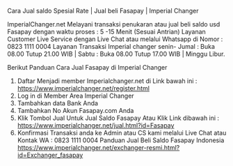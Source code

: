 Cara Jual saldo Spesial Rate | Jual beli Fasapay | Imperial Changer 


ImperialChanger.net Melayani transaksi penukaran atau jual beli saldo usd Fasapay dengan waktu proses : 5 -15 Menit (Sesuai Antrian) Layanan Customer Live Service dengan Live Chat atau melalui Whatsapp di Nomor : 0823 1111 0004 Layanan Transaksi Imperial changer senin- Jumal : Buka 08.00 Tutup 21.00 WIB | Sabtu : Buka 08.00 Tutup 17.00 WIB | Minggu Libur.


Berikut Panduan Cara Jual Fasapay di Imperial Changer


1. Daftar Menjadi member Imperialchanger.net di Link bawah ini :
https://www.imperialchanger.net/register.html
2. Log in di Member Area Imperial Changer
3. Tambahkan data Bank Anda
4. Tambahkan No Akun Fasapay.com Anda
5. Klik Tombol Jual Untuk Jual Saldo Fasapay Atau Klik Link dibawah ini :
https://www.imperialchanger.net/jual.html?id=Fasapay
6. Konfirmasi Transaksi anda ke Admin atau CS kami melalui Live Chat atau Kontak WA : 0823 1111 0004
Panduan Jual Beli Saldo Fasapay Indonesia
https://www.imperialchanger.net/exchanger-resmi.html?id=Exchanger_fasapay
